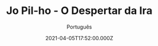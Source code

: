 ---
id: '31d161c0-eb2a-4b03-9f69-9b9c818a1f42'
type: 'movie' # Filme, Série, Anime
title: "Jo Pil-ho - O Despertar da Ira"
synopsis: ["Perseguido obstinadamente por um corregedor, um policial corrupto é forçado a se aliar a uma adolescente rebelde para derrubar uma conspiração.",
]
originalTitle: "악질경찰"
date: '2021-04-05T17:52:00.000Z'
update: '2021-04-05T17:52:00.000Z'
releaseDate: '2019-03-20T03:00:00.000Z'
imdb:
  rating: '6.3' # 8.5
  id: '' # tt0470752
duration: '2h 07 Min'
trailer:
  urls: [
    'V6YhHzn7NCI',
  ]
tags: ['720p']
genre: ['Ação', 'Crime', 'Drama'] #
quality: 'BluRay' # BluRay, WEB-DL, HDTV, WEB-DL4K, WEB-DLe
format: 'Mkv' # MKV, MP4, TS
audio: 'Português, Coreano' # Dublado, Legendado, Dual Audio, Dub & Leg
subtitle: 'Português' # Português, inglês,
size: '5.63 GB' # 4.8 GB
audioQuality: 10
videoQuality: 10
directors: []
#  - name: 'Lana Wachowski'
#    image: ''
#  - name: 'Lilly Wachowski'
#    image: ''
cast: []
#  - name: 'Keanu Reeves'
#    image: ''
#    characterName: 'Neo'
writers: []
#  - name: ''
#    image: ''
maturityRating:
  age: '' # L , 10, 12, 14, 16, 18
  topics: [''] # Violence, Illegal drugs, Inappropriate Language, Legal Drugs, Sexual Content, Extreme Violence
###########################################
download:
  
  - url: 'magnet:?xt=urn:btih:535f3a7a500fdd99ea8428d22461d9dc885f7bea&dn=Jo.Pil-ho.The.Dawning.Rage.2019.720p.BluRay.x264-GiMCHi.DUAL-CarlosRocha.mkv'
    resolution: '720p' # 720p, 1080p, 4K,
    audio: 'Dual Áudio' # Dublado, Legendado, Dual Audio
    size: '' # 4.8 GB
    quality: '' # BluRay, WEB-DL
    format: '' # MKV
images:
  cover: '/assets/movies/jo-pil-ho-o-despertar-da-ira-2.jpg'
  background: '/assets/movies/'
---
